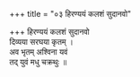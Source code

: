 +++
title = "०३ हिरण्ययं कलशं सुदानवो"

+++
हिरण्ययं कलशं सुदानवो  
दिव्यया सरघया कृतम् ।  
अव भृतम् अश्विना यवं  
तद् युवं मधु चक्रथुः ॥